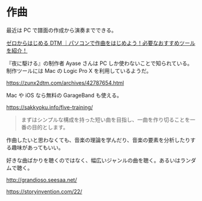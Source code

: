 # 作曲

最近は PC で譜面の作成から演奏までできる。

[ゼロからはじめる DTM ｜パソコンで作曲をはじめよう！必要なおすすめツールを紹介！](https://joshinweb.jp/sound/dtmusic.html)

『夜に駆ける』の制作者 Ayase さんは PC しか使わないことで知られている。
制作ツールには Mac の Logic Pro X を利用しているようだ。

https://zunx2dtm.com/archives/42787654.html

Mac や iOS なら無料の GarageBand も使える。

https://sakkyoku.info/five-training/

> まずはシンプルな構成を持った短い曲を目指し、一曲を作り切ることを一番の目的とします。

作曲したいと思わなくても、音楽の理論を学んだり、音楽の要素を分析したりする趣味があってもいい。

好きな曲ばかりを聴くのではなく、幅広いジャンルの曲を聴く。あるいはランダムで聴く。

http://grandioso.seesaa.net/

https://storyinvention.com/22/
